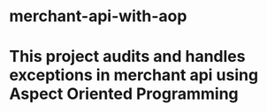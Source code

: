 # merchant-api-with-aop

# This project audits  and handles exceptions in merchant api using Aspect Oriented Programming
